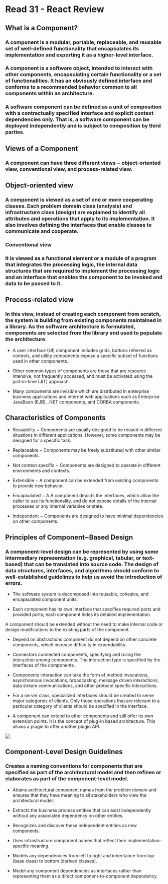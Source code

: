 # Read 31 - React Review

## What is a Component?
### A component is a modular, portable, replaceable, and reusable set of well-defined functionality that encapsulates its implementation and exporting it as a higher-level interface.

### A component is a software object, intended to interact with other components, encapsulating certain functionality or a set of functionalities. It has an obviously defined interface and conforms to a recommended behavior common to all components within an architecture.

### A software component can be defined as a unit of composition with a contractually specified interface and explicit context dependencies only. That is, a software component can be deployed independently and is subject to composition by third parties.

## Views of a Component
### A component can have three different views − object-oriented view, conventional view, and process-related view.

## Object-oriented view

### A component is viewed as a set of one or more cooperating classes. Each problem domain class (analysis) and infrastructure class (design) are explained to identify all attributes and operations that apply to its implementation. It also involves defining the interfaces that enable classes to communicate and cooperate.

### Conventional view

### It is viewed as a functional element or a module of a program that integrates the processing logic, the internal data structures that are required to implement the processing logic and an interface that enables the component to be invoked and data to be passed to it.

## Process-related view

### In this view, instead of creating each component from scratch, the system is building from existing components maintained in a library. As the software architecture is formulated, components are selected from the library and used to populate the architecture.

* A user interface (UI) component includes grids, buttons referred as controls, and utility components expose a specific subset of functions used in other components.

* Other common types of components are those that are resource intensive, not frequently accessed, and must be activated using the just-in-time (JIT) approach.

* Many components are invisible which are distributed in enterprise business applications and internet web applications such as Enterprise JavaBean (EJB), .NET components, and CORBA components.

## Characteristics of Components
* Reusability − Components are usually designed to be reused in different situations in different applications. However, some components may be designed for a specific task.

* Replaceable − Components may be freely substituted with other similar components.

* Not context specific − Components are designed to operate in different environments and contexts.

* Extensible − A component can be extended from existing components to provide new behavior.

* Encapsulated − A A component depicts the interfaces, which allow the caller to use its functionality, and do not expose details of the internal processes or any internal variables or state.

* Independent − Components are designed to have minimal dependencies on other components.

## Principles of Component−Based Design
### A component-level design can be represented by using some intermediary representation (e.g. graphical, tabular, or text-based) that can be translated into source code. The design of data structures, interfaces, and algorithms should conform to well-established guidelines to help us avoid the introduction of errors.

* The software system is decomposed into reusable, cohesive, and encapsulated component units.

* Each component has its own interface that specifies required ports and provided ports; each component hides its detailed implementation.

A component should be extended without the need to make internal code or design modifications to the existing parts of the component.

* Depend on abstractions component do not depend on other concrete components, which increase difficulty in expendability.

* Connectors connected components, specifying and ruling the interaction among components. The interaction type is specified by the interfaces of the components.

* Components interaction can take the form of method invocations, asynchronous invocations, broadcasting, message driven interactions, data stream communications, and other protocol specific interactions.

* For a server class, specialized interfaces should be created to serve major categories of clients. Only those operations that are relevant to a particular category of clients should be specified in the interface.

* A component can extend to other components and still offer its own extension points. It is the concept of plug-in based architecture. This allows a plugin to offer another plugin API.

<img src='https://www.tutorialspoint.com/software_architecture_design/images/principles_of_component_based_design.jpg'>

## Component-Level Design Guidelines
### Creates a naming conventions for components that are specified as part of the architectural model and then refines or elaborates as part of the component-level model.

* Attains architectural component names from the problem domain and ensures that they have meaning to all stakeholders who view the architectural model.

* Extracts the business process entities that can exist independently without any associated dependency on other entities.

* Recognizes and discover these independent entities as new components.

* Uses infrastructure component names that reflect their implementation-specific meaning.

* Models any dependencies from left to right and inheritance from top (base class) to bottom (derived classes).

* Model any component dependencies as interfaces rather than representing them as a direct component-to-component dependency.










